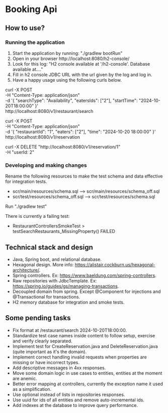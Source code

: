 # Booking Api

## How to use?

### Running the application 

1. Start the application by running: "./gradlew bootRun"
2. Open in your browser http://localhost:8080/h2-console/
3. Look for this log: "H2 console available at '/h2-console'. Database available at...."
4. Fill in h2 console JDBC URL with the url given by the log and log in.
5. Have a happy usage using the following curls below.

curl -X POST \
-H "Content-Type: application/json" \
-d '{ "searchType": "Availability", "eatersIds": ["2"], "startTime": "2024-10-20T18:00:00" }' \
http://localhost:8080/v1/restaurant/search

curl -X POST \
-H "Content-Type: application/json" \
-d '{ "restaurantId": "1", "eaters": ["2"], "time": "2024-10-20 18:00:00" }' \
http://localhost:8080/v1/reservation

curl -X DELETE "http://localhost:8080/v1/reservation/1" \
-H "userId: 2"

### Developing and making changes

Rename the following resources to make the test schema and data effective for integration tests.
- scr/main/resources/schema.sql --> scr/main/resources/schema_off.sql
- scr/test/resources/schema_off.sql --> scr/test/resources/schema.sql

Run "./gradlew test"

There is currently a failing test: 
- RestaurantControllersSmokeTest > testSearchRestaurants_MissingProperty() FAILED


## Technical stack and design

- Java, Spring boot, and relational database.
- Hexagonal design. More info: https://alistair.cockburn.us/hexagonal-architecture/.
- Spring controllers. Ex: https://www.baeldung.com/spring-controllers.
- Raw repositories with JdbcTemplate. Ex: https://spring.io/guides/gs/managing-transactions.
- Decoupled domain from spring. Except @Component for injections and @Transactional for transactions.
- H2 memory database for integration and smoke tests.

## Some pending tasks

- Fix format at /restaurant/search 2024-10-20T18:00:00.
- Standardize test case names inside content to follow setup, exercise and verify clearly separated.
- Implement test for CreateReservation.java and DeleteReservation.java (quite important as it's the domain).
- Implement correct handling invalid requests when properties are missing or have incorrect types.
- Add descriptive messages in 4xx responses.
- Move some domain logic in use cases to entities, entities at the moment are anemic.
- Better error mapping at controllers, currently the exception name it used as a simplification.
- Use optional instead of lists in repositories responses.
- Use uuid for ids of all entities and remove auto-incremental ids.
- Add indexes at the database to improve query performance.
